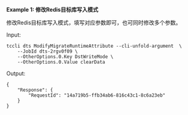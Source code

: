 **Example 1: 修改Redis目标库写入模式**

修改Redis目标库写入模式，填写对应参数即可，也可同时修改多个参数。

Input: 

```
tccli dts ModifyMigrateRuntimeAttribute --cli-unfold-argument  \
    --JobId dts-2rgv0f09 \
    --OtherOptions.0.Key DstWriteMode \
    --OtherOptions.0.Value clearData
```

Output: 
```
{
    "Response": {
        "RequestId": "14a719b5-ffb34ab6-816c43c1-8c6a23eb"
    }
}
```

